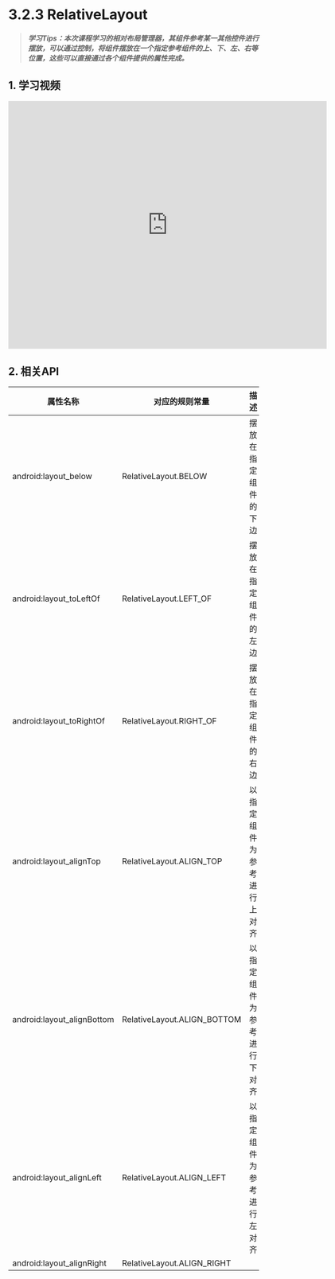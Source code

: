 # 3.2.3 RelativeLayout

>##### 学习Tips：本次课程学习的相对布局管理器，其组件参考某一其他控件进行摆放，可以通过控制，将组件摆放在一个指定参考组件的上、下、左、右等位置，这些可以直接通过各个组件提供的属性完成。

## 1. 学习视频

<iframe frameborder="0" width="640" height="498" src="https://v.qq.com/iframe/player.html?vid=z0180bhmznp&tiny=0&auto=0" allowfullscreen></iframe>

## 2. 相关API

| 属性名称 | 对应的规则常量 | 描述 |
| -- | -- | -- |
| android:layout_below | RelativeLayout.BELOW | 摆放在指定组件的下边 |
| android:layout_toLeftOf | RelativeLayout.LEFT_OF | 摆放在指定组件的左边 |
| android:layout_toRightOf | RelativeLayout.RIGHT_OF | 摆放在指定组件的右边 |
| android:layout_alignTop | RelativeLayout.ALIGN_TOP | 以指定组件为参考进行上对齐 |
| android:layout_alignBottom | RelativeLayout.ALIGN_BOTTOM | 以指定组件为参考进行下对齐 |
| android:layout_alignLeft | RelativeLayout.ALIGN_LEFT | 以指定组件为参考进行左对齐 |
| android:layout_alignRight | RelativeLayout.ALIGN_RIGHT ||
